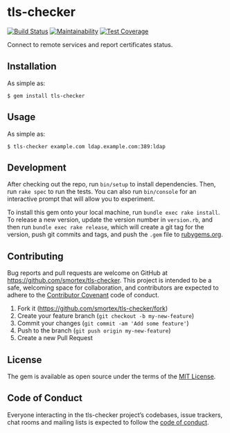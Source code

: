 # tls-checker

[![Build Status](https://travis-ci.com/smortex/tls-checker.svg?branch=master)](https://travis-ci.com/smortex/tls-checker)
[![Maintainability](https://api.codeclimate.com/v1/badges/272ab98a6ec1b28e5f7d/maintainability)](https://codeclimate.com/github/smortex/tls-checker/maintainability)
[![Test Coverage](https://api.codeclimate.com/v1/badges/272ab98a6ec1b28e5f7d/test_coverage)](https://codeclimate.com/github/smortex/tls-checker/test_coverage)

Connect to remote services and report certificates status.

## Installation

As simple as:

    $ gem install tls-checker

## Usage

As simple as:

    $ tls-checker example.com ldap.example.com:389:ldap

## Development

After checking out the repo, run `bin/setup` to install dependencies. Then, run
`rake spec` to run the tests. You can also run `bin/console` for an interactive
prompt that will allow you to experiment.

To install this gem onto your local machine, run `bundle exec rake install`. To
release a new version, update the version number in `version.rb`, and then run
`bundle exec rake release`, which will create a git tag for the version, push
git commits and tags, and push the `.gem` file to
[rubygems.org](https://rubygems.org).

## Contributing

Bug reports and pull requests are welcome on GitHub at
https://github.com/smortex/tls-checker. This project is intended to be a safe,
welcoming space for collaboration, and contributors are expected to adhere to
the [Contributor Covenant](http://contributor-covenant.org) code of conduct.

1. Fork it (https://github.com/smortex/tls-checker/fork)
2. Create your feature branch (`git checkout -b my-new-feature`)
3. Commit your changes (`git commit -am 'Add some feature'`)
4. Push to the branch (`git push origin my-new-feature`)
5. Create a new Pull Request

## License

The gem is available as open source under the terms of the [MIT
License](https://opensource.org/licenses/MIT).

## Code of Conduct

Everyone interacting in the tls-checker project’s codebases, issue trackers,
chat rooms and mailing lists is expected to follow the [code of
conduct](https://github.com/smortex/tls-checker/blob/master/CODE_OF_CONDUCT.md).
